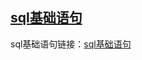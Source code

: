 ## [sql基础语句](https://blog.csdn.net/CZXY18ji/article/details/103176522)

sql基础语句链接：[sql基础语句](https://blog.csdn.net/CZXY18ji/article/details/103176522)

